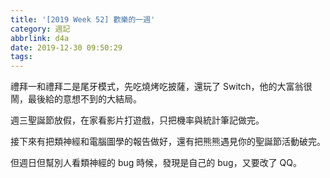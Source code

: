 ```yaml
---
title: '[2019 Week 52] 歡樂的一週'
category: 週記
abbrlink: d4a
date: 2019-12-30 09:50:29
tags:
---
```

禮拜一和禮拜二是尾牙模式，先吃燒烤吃披薩，還玩了 Switch，他的大富翁很鬧，最後給的意想不到的大結局。

週三聖誕節放假，在家看影片打遊戲，只把機率與統計筆記做完。

接下來有把類神經和電腦圖學的報告做好，還有把熊熊遇見你的聖誕節活動破完。

但週日但幫別人看類神經的 bug 時候，發現是自己的 bug，又要改了 QQ。